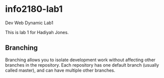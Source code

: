 # info2180-lab1
Dev Web Dynamic Lab1

This is lab 1 for Hadiyah Jones.

## Branching

Branching allows you to isolate development work without affecting other branches in the repository. Each repository has one default branch (usually called master), and can have multiple other branches.